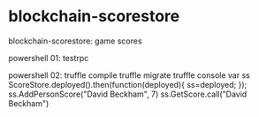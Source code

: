 # blockchain-scorestore
blockchain-scorestore: game scores

powershell 01:
    testrpc

powershell 02:
    truffle compile
    truffle migrate
    truffle console
        var ss
        ScoreStore.deployed().then(function(deployed){ ss=deployed; });
        ss.AddPersonScore("David Beckham", 7)
        ss.GetScore.call("David Beckham")